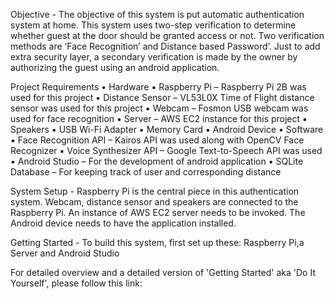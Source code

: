 Objective - The objective of this system is put automatic authentication system at home. This system uses two-step verification to determine whether guest at the door should be granted access or not. Two verification methods are ‘Face Recognition’ and Distance based Password’. Just to add extra security layer, a secondary verification is made by the owner by authorizing the guest using an android application.

Project Requirements
• Hardware
	▪ Raspberry Pi – Raspberry Pi 2B was used for this project
	▪ Distance Sensor – VL53L0X Time of Flight distance sensor was used for this project
	▪ Webcam – Fosmon USB webcam was used for face recognition
	▪ Server – AWS EC2 instance for this project
	▪ Speakers
	▪ USB Wi-Fi Adapter
	▪ Memory Card
	▪ Android Device
• Software
	▪ Face Recognition API – Kairos API was used along with OpenCV Face Recognizer
	▪ Voice Synthesizer API – Google Text-to-Speech API was used
	▪ Android Studio – For the development of android application
	▪ SQLite Database – For keeping track of user and corresponding distance

System Setup - Raspberry Pi is the central piece in this authentication system. Webcam, distance sensor and speakers are connected to the Raspberry Pi. An instance of AWS EC2 server needs to be invoked. The Android device needs to have the application installed.

Getting Started - To build this system, first set up these: Raspberry Pi,a Server and Android Studio

For detailed overview and a detailed version of 'Getting Started' aka 'Do It Yourself', please follow this link: 